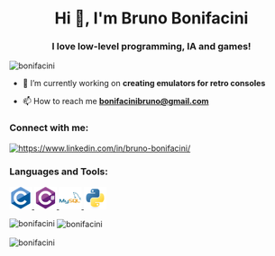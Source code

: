 <h1 align="center">Hi 👋, I'm Bruno Bonifacini</h1>
<h3 align="center">I love low-level programming, IA and games!</h3>


<p align="left"> <img src="https://komarev.com/ghpvc/?username=bonifacini&label=Profile%20views&color=0e75b6&style=flat" alt="bonifacini" /> </p>

- 🔭 I’m currently working on **creating emulators for retro consoles**

- 📫 How to reach me **bonifacinibruno@gmail.com**

<h3 align="left">Connect with me:</h3>
<p align="left">
<a href="https://linkedin.com/in/https://www.linkedin.com/in/bruno-bonifacini/" target="blank"><img align="center" src="https://raw.githubusercontent.com/rahuldkjain/github-profile-readme-generator/master/src/images/icons/Social/linked-in-alt.svg" alt="https://www.linkedin.com/in/bruno-bonifacini/" height="30" width="40" /></a>
</p>

<h3 align="left">Languages and Tools:</h3>
<p align="left"> <a href="https://www.cprogramming.com/" target="_blank" rel="noreferrer"> <img src="https://raw.githubusercontent.com/devicons/devicon/master/icons/c/c-original.svg" alt="c" width="40" height="40"/> </a> <a href="https://www.w3schools.com/cs/" target="_blank" rel="noreferrer"> <img src="https://raw.githubusercontent.com/devicons/devicon/master/icons/csharp/csharp-original.svg" alt="csharp" width="40" height="40"/> </a> <a href="https://www.mysql.com/" target="_blank" rel="noreferrer"> <img src="https://raw.githubusercontent.com/devicons/devicon/master/icons/mysql/mysql-original-wordmark.svg" alt="mysql" width="40" height="40"/> </a> <a href="https://www.python.org" target="_blank" rel="noreferrer"> <img src="https://raw.githubusercontent.com/devicons/devicon/master/icons/python/python-original.svg" alt="python" width="40" height="40"/> </a> </p>

<p><img align="left" src="https://github-readme-stats.vercel.app/api/top-langs?username=bonifacini&show_icons=true&locale=en&layout=compact" alt="bonifacini" /></p>

<p>&nbsp;<img align="center" src="https://github-readme-stats.vercel.app/api?username=bonifacini&show_icons=true&locale=en" alt="bonifacini" /></p>

<p><img align="center" src="https://github-readme-streak-stats.herokuapp.com/?user=bonifacini&" alt="bonifacini" /></p>

